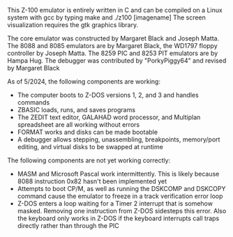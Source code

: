 This Z-100 emulator is entirely written in C and can be compiled on a Linux system with gcc by typing make and ./z100 [imagename]  The screen visualization requires the gtk graphics library.

The core emulator was constructed by Margaret Black and Joseph Matta.  The 8088 and 8085 emulators are by Margaret Black, the WD1797 floppy controller by Joseph Matta.  The 8259 PIC and 8253 PIT emulators are by Hampa Hug.  The debugger was contributed by "PorkyPiggy64" and revised by Margaret Black

As of 5/2024, the following components are working:
- The computer boots to Z-DOS versions 1, 2, and 3 and handles commands
- ZBASIC loads, runs, and saves programs
- The ZEDIT text editor, GALAHAD word processor, and Multiplan spreadsheet are all working without errors
- FORMAT works and disks can be made bootable
- A debugger allows stepping, unassembling, breakpoints, memory/port editing, and virtual disks to be swapped at runtime

The following components are not yet working correctly:
- MASM and Microsoft Pascal work intermittently.  This is likely because 8088 instruction 0x82 hasn't been implemented yet
- Attempts to boot CP/M, as well as running the DSKCOMP and DSKCOPY command cause the emulator to freeze in a track verification error loop
- Z-DOS enters a loop waiting for a Timer 2 interrupt that is somehow masked.  Removing one instruction from Z-DOS sidesteps this error.  Also the keyboard only works in Z-DOS if the keyboard interrupts call traps directly rather than through the PIC
 

